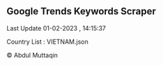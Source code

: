 

## Google Trends Keywords Scraper 
 
Last Update 01-02-2023 , 14:15:37

Country List :
VIETNAM.json



© Abdul Muttaqin 
